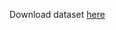 Download dataset [here](https://drive.google.com/file/d/15jLzroFAGdzKTh_TmIlmj9j6m_csBoYB/view?usp=sharing)